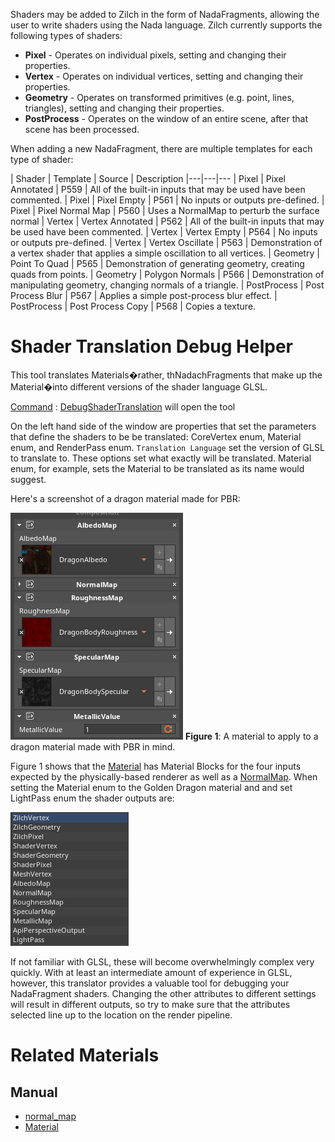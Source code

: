 Shaders may be added to Zilch in the form of NadaFragments, allowing the user to write shaders using the Nada language. Zilch currently supports the following types of shaders:

 - **Pixel** - Operates on individual pixels, setting and changing their properties.
 - **Vertex** - Operates on individual vertices, setting and changing their properties.
 - **Geometry** - Operates on transformed primitives (e.g. point, lines,  triangles), setting and changing their properties.
 - **PostProcess** - Operates on the window of an entire scene, after that scene has been processed.

When adding a new NadaFragment, there are multiple templates for each type of shader:

| Shader | Template | Source | Description
|---|---|---
| Pixel | Pixel Annotated | P559 | All of the built-in inputs  that may be used have been commented.
| Pixel | Pixel Empty | P561 |  No inputs or outputs pre-defined.
| Pixel | Pixel Normal Map | P560 | Uses a NormalMap to perturb the surface normal
| Vertex | Vertex Annotated | P562 | All of the built-in inputs that may be used have been commented.
| Vertex | Vertex Empty | P564 | No inputs or outputs pre-defined.
| Vertex | Vertex Oscillate | P563 | Demonstration of a vertex shader that applies a simple oscillation to all vertices.
| Geometry | Point To Quad | P565 | Demonstration of generating geometry, creating quads from points.
| Geometry | Polygon Normals | P566 | Demonstration of manipulating geometry, changing normals of a triangle.
| PostProcess | Post Process Blur | P567 | Applies a simple post-process blur effect.
| PostProcess | Post Process Copy | P568 | Copies a texture.


 # Shader Translation Debug Helper

This tool translates Materials�rather, thNadachFragments that make up the Material�into different versions of the shader language GLSL.

[Command](../../editor/editorcommands/commands.md) : [DebugShaderTranslation](../../../../code_reference/command_reference.md#debugshadertranslation) will open the tool

On the left hand side of the window are properties that set the parameters that define the shaders to be be translated: CoreVertex enum, Material enum, and RenderPass enum. `Translation Language` set the version of GLSL to translate to.  These options set what exactly will be translated. Material enum, for example, sets the Material to be translated as its name would suggest.

Here's a screenshot of a dragon material made for PBR:



![Gold Dragon Material](https://raw.githubusercontent.com/ZilchEngine/ZilchFiles/master/doc_files/88445.png) **Figure 1**: A material to apply to a dragon material made with PBR in mind.


Figure 1 shows that the [Material](materials_overview.md) has Material Blocks for the four inputs expected by the physically-based renderer as well as a [NormalMap](normal_map.md). When setting the Material enum to the Golden Dragon material and and set LightPass enum the shader outputs are:



![Gold Dragon Light Pass](https://raw.githubusercontent.com/ZilchEngine/ZilchFiles/master/doc_files/88447.png)


If not familiar with GLSL, these will become overwhelmingly complex very quickly. With at least an intermediate amount of experience in GLSL, however, this translator provides a valuable tool for debugging your NadaFragment shaders. Changing the other attributes to different settings will result in different outputs, so try to make sure that the attributes selected line up to the location on the render pipeline.

 # Related Materials
 ## Manual
- [normal_map](normal_map.md)
- [Material](materials_overview.md)
 

 